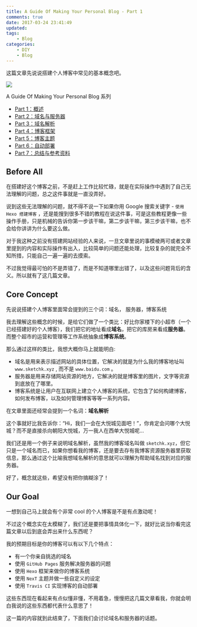 ```yaml
---
title: A Guide Of Making Your Personal Blog - Part 1
comments: true
date: 2017-03-24 23:41:49
updated:
tags:
	- Blog
categories:
	- DIY
	- Blog
---
```


这篇文章先说说搭建个人博客中常见的基本概念吧。

<!-- more -->

![](http://ocjyq2lpl.bkt.clouddn.com/2017-03-06-blogging-SMB.png)

A Guide Of Making Your Personal Blog 系列

* [Part 1：概述](http://sketchk.xyz/2017/03/24/A-Guide-Of-Making-Your-Personal-Blog-Part-1/)
* [Part 2：域名与服务器](http://sketchk.xyz/2017/03/24/A-Guide-Of-Making-Your-Personal-Blog-Part-2/)
* [Part 3：域名解析](http://sketchk.xyz/2017/03/24/A-Guide-Of-Making-Your-Personal-Blog-Part-3/)
* [Part 4：博客框架](http://sketchk.xyz/2017/03/24/A-Guide-Of-Making-Your-Personal-Blog-Part-4/)
* [Part 5：博客主题](http://sketchk.xyz/2017/03/24/A-Guide-Of-Making-Your-Personal-Blog-Part-5/)
* [Part 6：自动部署](http://sketchk.xyz/2017/03/24/A-Guide-Of-Making-Your-Personal-Blog-Part-6/)
* [Part 7：总结与参考资料](http://sketchk.xyz/2017/03/24/A-Guide-Of-Making-Your-Personal-Blog-Part-7/)

## Before All

在搭建好这个博客之前，不是赶上工作比较忙碌，就是在实际操作中遇到了自己无法理解的问题，总之这件事就是一直没弄好。

说到这些无法理解的问题，就不得不说一下如果你用 Google 搜索关键字 - `使用 Hexo 搭建博客` ，还是能搜到很多不错的教程在说这件事，可是这些教程更像一些操作手册，只是机械的告诉你第一步该干嘛，第二步该干嘛，第三步该干嘛，也不会给你讲讲为什么要这么做。

对于我这种之前没有搭建网站经验的人来说，一旦文章里说的事模棱两可或者文章里提到的内容和实际操作有出入，比较简单的问题还能处理，比较复杂的就完全不知所措，只能自己一遍一遍的去摸索。

不过我觉得最可怕的不是弄错了，而是不知道哪里出错了，以及这些问题背后的含义。所以就有了这几篇文章。

## Core Concept

先说说搭建个人博客里面常会提到的三个词：域名， 服务器，博客系统

我去理解这些概念的时候，是给它们做了一个类比：好比你家楼下的小超市（一个已经搭建好的个人博客），我们把它的地址看成**域名**，把它的库房来看成**服务器**。而整个超市的运营和管理等工作系统抽象成**博客系统**。

那么通过这样的类比，我想大概你马上就能明白:

* 域名是用来表示描述网站的具体位置，它解决的就是为什么我的博客地址叫 `www.sketchk.xyz` , 而不是 `www.baidu.com` 。
* 服务器是用来存储网站资源的地方，它解决的就是博客里的图片，文字等资源到底放在了哪里。
* 博客系统是让用户在互联网上建立个人博客的系统，它包含了如何构建博客，如何发布博客，以及如何管理博客等等一系列内容。

在文章里面还经常会提到一个名词：**域名解析**

这个事就好比我告诉你：“Hi，我们一会在大悦城见面吧！”，你肯定会问哪个大悦城？而不是直接杀向朝阳大悦城，万一我人在西单大悦城呢...  

我们还是用一个例子来说明域名解析，虽然我的博客域名叫做 `sketchk.xyz`，但它只是一个域名而已，如果你想看我的博客，还是要去存有我博客资源服务器里获取信息，那么通过这个比喻我想域名解析的意思就可以理解为帮助域名找到对应的服务器。

好了，概念就这些，希望没有把你搞糊涂了！

## Our Goal

一想到自己马上就会有个非常 cool 的个人博客是不是有点激动呢！

不过这个概念实在太模糊了，我们还是要把事情具体化一下，就好比说当你看完这篇文章以后到底会弄出来什么东西呢？

我的预期目标是你的博客可以有以下几个特点：

* 有一个你亲自挑选的域名
* 使用 `GitHub Pages` 服务解决服务器的问题
* 使用 `Hexo` 框架来做你的博客系统
* 使用 `NexT` 主题并做一些自定义的设定
* 使用 `Travis CI` 实现博客的自动部署

这些东西现在看起来有点似懂非懂，不用着急，慢慢把这几篇文章看我，你就会明白我说的这些东西都代表什么意思了！

这一篇的内容就到此结束了，下面我们会讨论域名和服务器的话题。